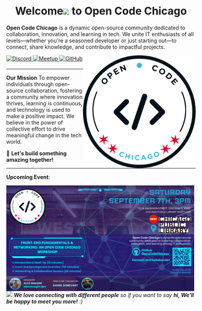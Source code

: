 **<h1 align="center">Welcome<span><img src="https://media.giphy.com/media/hvRJCLFzcasrR4ia7z/giphy.gif" width="30px"/></span> to Open Code Chicago</h1>**

**Open Code Chicago** is a dynamic open-source community dedicated to collaboration, innovation, and learning in tech. We unite IT enthusiasts of all levels—whether you're a seasoned developer or just starting out—to connect, share knowledge, and contribute to impactful projects.

<img
  align="right"
  width="300"
  src="../images/logo.png"
  alt="Open Code Chicago official logo"
/>

<a href="https://discord.gg/t6MGsCqdFX" target="_blank">
    <img src="https://img.shields.io/badge/discord-%237289DA.svg?&style=for-the-badge&logo=discord&logoColor=white" alt="Discord" style="margin-bottom: 5px;" />
</a>
<a href="https://www.meetup.com/open-code-chicago" target="_blank">
    <img src="https://img.shields.io/badge/Meetup-%23ED1C40.svg?&style=for-the-badge&logo=meetup&logoColor=white" alt="Meetup" style="margin-bottom: 5px;" />
</a>
<a href="https://github.com/Alexandrbig1" target="_blank">
    <img src="https://img.shields.io/badge/GitHub-%2312100E.svg?&style=for-the-badge&logo=github&logoColor=white" alt="GitHub" style="margin-bottom: 5px;" />
</a>

---

**Our Mission**
To empower individuals through open-source collaboration, fostering a community where innovation thrives, learning is continuous, and technology is used to make a positive impact. We believe in the power of collective effort to drive meaningful change in the tech world.

🚀 **Let's build something amazing together!**

---

**Upcoming Event**:

  <img
  align="left"
  width="500"
  src="../images/september7th.png"
  alt="Upcoming Open Code Chicago event"
/>

<img src="https://media.giphy.com/media/LnQjpWaON8nhr21vNW/giphy.gif" width="60"> <em><b>We love connecting with different people</b> so if you want to say <b>hi, We'll be happy to meet you more!</b> :)</em>
